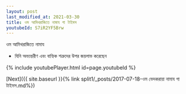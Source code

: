 ```yaml
---
layout: post
last_modified_at: 2021-03-30
title: ওম আমিথরাজিতে নামায গা টাইমস
youtubeId: S7iR2YF5Brw
---
```

 
 
 ওম আমিথরাজিতে নামায  
 
 -  যিনি অভ্যন্তরীণ এবং বাহ্যিক শত্রুদের উপর জয়লাভ করেছেন 
 
  
 
  
 
 
 
 
 
 


{% include youtubePlayer.html id=page.youtubeId %}
 
[Next]({{ site.baseurl }}{% link  split1/_posts/2017-07-18-ওম ভেদকরায়া নামায গা টাইমস.md%})
 
